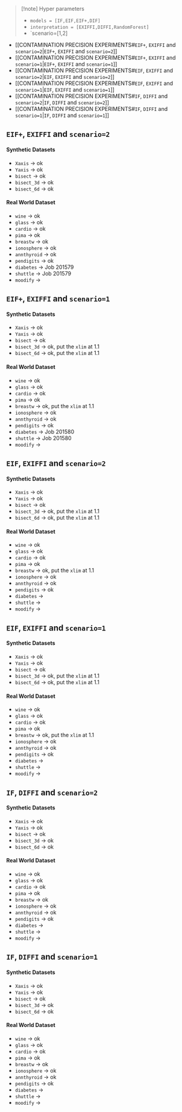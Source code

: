 > [!note] Hyper parameters
>  - `models = [IF,EIF,EIF+,DIF]`
>  - `interpretation = [EXIFFI,DIFFI,RandomForest]`
>  - `scenario=[1,2]

- [[CONTAMINATION PRECISION EXPERIMENTS#`EIF+`, `EXIFFI` and `scenario=2`|`EIF+`, `EXIFFI` and `scenario=2`]]
- [[CONTAMINATION PRECISION EXPERIMENTS#`EIF+`, `EXIFFI` and `scenario=1`|`EIF+`, `EXIFFI` and `scenario=1`]]
- [[CONTAMINATION PRECISION EXPERIMENTS#`EIF`, `EXIFFI` and `scenario=2`|`EIF`, `EXIFFI` and `scenario=2`]]
- [[CONTAMINATION PRECISION EXPERIMENTS#`EIF`, `EXIFFI` and `scenario=1`|`EIF`, `EXIFFI` and `scenario=1`]]
- [[CONTAMINATION PRECISION EXPERIMENTS#`IF`, `DIFFI` and `scenario=2`|`IF`, `DIFFI` and `scenario=2`]]
- [[CONTAMINATION PRECISION EXPERIMENTS#`IF`, `DIFFI` and `scenario=1`|`IF`, `DIFFI` and `scenario=1`]]

## `EIF+`, `EXIFFI` and `scenario=2`

#### Synthetic Datasets

- `Xaxis` → ok
- `Yaxis` → ok
- `bisect` → ok
- `bisect_3d` → ok
- `bisect_6d` → ok

#### Real World Dataset

- `wine` → ok
- `glass` → ok
- `cardio` → ok
- `pima` → ok
- `breastw` → ok
- `ionosphere` → ok
- `annthyroid`  → ok
- `pendigits` → ok
- `diabetes` → Job 201579
- `shuttle` → Job 201579
- `moodify` → 

## `EIF+`, `EXIFFI` and `scenario=1`

#### Synthetic Datasets

- `Xaxis` → ok
- `Yaxis` → ok
- `bisect` → ok
- `bisect_3d` → ok, put the `xlim` at 1.1
- `bisect_6d` → ok, put the `xlim` at 1.1

#### Real World Dataset

- `wine` → ok
- `glass` → ok
- `cardio` → ok
- `pima` → ok
- `breastw` → ok, put the `xlim` at 1.1
- `ionosphere` → ok
- `annthyroid`  → ok
- `pendigits` → ok
- `diabetes` → Job 201580
- `shuttle` → Job 201580
- `moodify` → 

## `EIF`, `EXIFFI` and `scenario=2`

#### Synthetic Datasets

- `Xaxis` → ok
- `Yaxis` → ok
- `bisect` → ok
- `bisect_3d` → ok, put the `xlim` at 1.1
- `bisect_6d` → ok, put the `xlim` at 1.1

#### Real World Dataset

- `wine` → ok
- `glass` → ok
- `cardio` → ok
- `pima` → ok
- `breastw` → ok, put the `xlim` at 1.1
- `ionosphere` → ok
- `annthyroid`  → ok
- `pendigits` → ok
- `diabetes` → 
- `shuttle` → 
- `moodify` → 

## `EIF`, `EXIFFI` and `scenario=1`

#### Synthetic Datasets

- `Xaxis` → ok
- `Yaxis` → ok
- `bisect` → ok
- `bisect_3d` → ok, put the `xlim` at 1.1
- `bisect_6d` → ok, put the `xlim` at 1.1

#### Real World Dataset

- `wine` → ok
- `glass` → ok
- `cardio` → ok
- `pima` → ok
- `breastw` → ok, put the `xlim` at 1.1
- `ionosphere` → ok
- `annthyroid`  → ok
- `pendigits` → ok
- `diabetes` → 
- `shuttle` → 
- `moodify` → 

## `IF`, `DIFFI` and `scenario=2`

#### Synthetic Datasets

- `Xaxis` → ok
- `Yaxis` → ok
- `bisect` → ok
- `bisect_3d` → ok
- `bisect_6d` → ok

#### Real World Dataset

- `wine` → ok
- `glass` → ok
- `cardio` → ok
- `pima` → ok
- `breastw` → ok
- `ionosphere` → ok
- `annthyroid`  → ok
- `pendigits` → ok
- `diabetes` → 
- `shuttle` → 
- `moodify` → 

## `IF`, `DIFFI` and `scenario=1`

#### Synthetic Datasets

- `Xaxis` → ok
- `Yaxis` → ok
- `bisect` → ok
- `bisect_3d` → ok
- `bisect_6d` → ok

#### Real World Dataset

- `wine` → ok
- `glass` → ok
- `cardio` → ok
- `pima` → ok
- `breastw` → ok
- `ionosphere` → ok
- `annthyroid`  → ok
- `pendigits` → ok
- `diabetes` → 
- `shuttle` → 
- `moodify` → 
